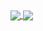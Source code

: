 <a href="https://github.com/JustMaykol">
  <img align="center" src="https://github-readme-stats.vercel.app/api/top-langs/?username=JustMaykol&title_color=ffffff&text_color=c9cacc&icon_color=2bbc8a&bg_color=1d1f21"/>
</a>

<a href="https://github.com/JustMaykol">
  <img align="center" src="https://github-readme-stats.vercel.app/api?username=JustMaykol&show_icons=true&line_height=27&count_private=true&title_color=ffffff&text_color=c9cacc&icon_color=2bbc8a&bg_color=1d1f21"/>
</a>
